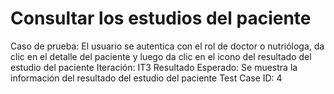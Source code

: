 # Consultar los estudios del paciente

Caso de prueba: El usuario se autentica con el rol de doctor o nutrióloga, da clic en el detalle del paciente y luego da clic en el icono del resultado del estudio del paciente
Iteración: IT3
Resultado Esperado: Se muestra la información del resultado del estudio del paciente
Test Case ID: 4
